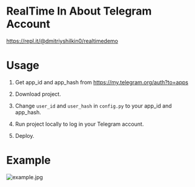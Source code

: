 # RealTime In About Telegram Account

https://repl.it/@dmitriyshilkin0/realtimedemo

# Usage

1. Get app_id and app_hash from https://my.telegram.org/auth?to=apps

2. Download project.

3. Change `user_id` and `user_hash` in `config.py` to your app_id and app_hash.

4. Run project locally to log in your Telegram account.

5. Deploy.

# Example

![example.jpg](https://i.imgur.com/GGPD5QK.jpg)
